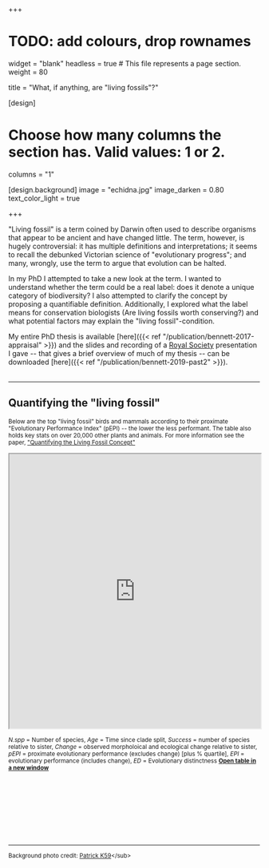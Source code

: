 +++
# TODO: add colours, drop rownames
widget = "blank"
headless = true  # This file represents a page section.
weight = 80

title = "What, if anything, are \"living fossils\"?"

[design]
  # Choose how many columns the section has. Valid values: 1 or 2.
  columns = "1"

[design.background]
  image = "echidna.jpg"
  image_darken = 0.80
  text_color_light = true

+++

"Living fossil" is a term coined by Darwin often used to describe organisms
that appear to be ancient and have changed little. The term, however, is hugely
controversial: it has multiple definitions and interpretations; it seems to
recall the debunked Victorian science of "evolutionary progress"; and many,
wrongly, use the term to argue that evolution can be halted.

In my PhD I attempted to take a new look at the term. I wanted to understand
whether the term could be a real label: does it denote a unique category of
biodiversity? I also attempted to clarify the concept by proposing a
quantifiable definition. Additionally, I explored what the label means for
conservation biologists (Are living fossils worth conserving?) and what
potential factors may explain the "living fossil"-condition.

My entire PhD thesis is available [here]({{< ref "/publication/bennett-2017-appraisal" >}})
and the slides and recording of a [Royal Society](https://royalsociety.org/)
presentation I gave -- that gives a brief overview of much of my thesis -- can be
downloaded [here]({{< ref "/publication/bennett-2019-past2" >}}).
<br><br>

----

## Quantifying the "living fossil"

<sup>Below are the top "living fossil" birds and mammals according to their
proximate "Evolutionary Performance Index" (pEPI) -- the lower the less
performant. The table also holds key stats on over 20,000 other plants and
animals. For more information see the paper,
["Quantifying the Living Fossil Concept"](https://doi.org/10.26879/750)</sup>

<iframe height="550" width="100%" style="opacity: 0.90;"" src="https://dombennett.shinyapps.io/quantifying-the-living-fossil-app/"> </iframe>

<sub> *N.spp* = Number of species, *Age* = Time since clade split,
*Success* = number of species relative to sister,
*Change* = observed morpholoical and ecological change relative to sister,
*pEPI* = proximate evolutionary performance (excludes change) [plus % quartile], *EPI* = evolutionary performance (includes change),
*ED* = Evolutionary distinctness
**[Open table in a new window](https://dombennett.shinyapps.io/quantifying-the-living-fossil-app/)**
</sub>

<br><br><br><br><br><br><br>

----

<sub>Background photo credit: [Patrick K59](https://commons.wikimedia.org/wiki/File:Short-beaked_Echidna_(Tachyglossus_aculeatus)_(16297481041).jpg)</sub>
